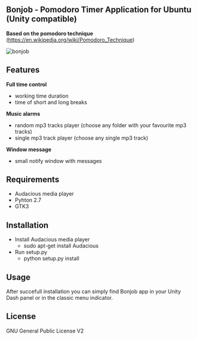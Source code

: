 ## Bonjob - Pomodoro Timer Application for Ubuntu (Unity compatible)
**Based on the pomodoro technique** (https://en.wikipedia.org/wiki/Pomodoro_Technique)

![bonjob](https://cloud.githubusercontent.com/assets/12990677/8282599/8512a17c-18fa-11e5-9403-5176f0529901.png)

## Features

**Full time control**
* working time duration
* time of short and long breaks

**Music alarms**
* random mp3 tracks player (choose any folder with your favourite mp3 tracks)
* single mp3 track player (choose any single mp3 track)

**Window message**
* small notify window with messages

## Requirements

- Audacious media player
- Pyhton 2.7
- GTK3

## Installation

* Install Audacious media player
    * sudo apt-get install Audacious
* Run setup.py
    * python setup.py install

## Usage

After succefull installation you can simply find Bonjob app in your Unity Dash panel or in the classic menu indicator.

## License

GNU General Public License V2
